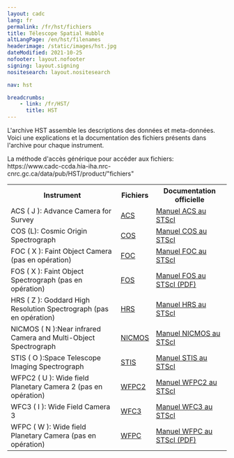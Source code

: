 ```yaml
---
layout: cadc
lang: fr
permalink: /fr/hst/fichiers
title: Télescope Spatial Hubble
altLangPage: /en/hst/filenames
headerimage: /static/images/hst.jpg
dateModified: 2021-10-25
nofooter: layout.nofooter
signing: layout.signing
nositesearch: layout.nositesearch

nav: hst

breadcrumbs:
    - link: /fr/HST/
      title: HST
---
```


<p>
L'archive HST assemble les descriptions des données et meta-données. Voici une explications et la documentation 
des fichiers présents dans l'archive pour chaque instrument.
</p>
<p class="color-attention">
La méthode d'accès générique pour accéder aux fichiers:<br>
https://www.cadc-ccda.hia-iha.nrc-cnrc.gc.ca/data/pub/HST/product/"fichiers"
</p>
<table class="table-medium other-classes table" class="table-medium">
             <tbody><tr>
             <th id="a">Instrument</th>
	     <th id="b">Fichiers</th>
             <th id="c">Documentation officielle</th>
             </tr>
             <tr>
	     <td headers="a">ACS ( J ): Advance Camera for Survey</td>
             <td headers="b"><a href="/fr/hst/acs_fichiers.html" class="ui-link">ACS</a></td>
             <td headers="c"><a rel="external" href="http://www.stsci.edu/hst/acs/documents/handbooks/current/cover.html" class="ui-link">Manuel ACS au STScI</a></td>
             </tr>

<tr>
	     <td headers="a">COS (L): Cosmic Origin Spectrograph</td>
             <td headers="b"><a href="/fr/hst/cos_fichiers.html" class="ui-link">COS</a></td>
             <td headers="c"><a rel="external" href="http://www.stsci.edu/hst/cos/documents/handbooks/current/cos_cover.html" class="ui-link">Manuel COS au STScI</a></td>
             </tr>

<tr>
	     <td headers="a">FOC ( X ): Faint Object Camera (pas en opération)</td>
             <td headers="b"><a href="/fr/hst/foc_fichiers.html" class="ui-link">FOC</a></td>
             <td headers="c"><a rel="external" href="http://www.stsci.edu/hst/foc/documents/handbooks/foc_handbook.html" class="ui-link">Manuel FOC au STScI</a></td>
             </tr>
             <tr>
	     <td headers="a">FOS ( X ): Faint Object Spectrograph (pas en opération)</td>
             <td headers="b"><a href="/fr/hst/fos_fichiers.html" class="ui-link">FOS</a></td>
             <td headers="c"><a rel="external" href="ftp://ftp.stsci.edu/pub/instrument_news/FOS/FOS_IHv60.pdf" class="ui-link">Manuel FOS au STScI (PDF)</a></td>
             </tr>
             <tr>
	     <td headers="a">HRS ( Z ): Goddard High Resolution Spectrograph (pas en opération)</td>
             <td headers="b"><a href="/fr/hst/hrs_fichiers.html" class="ui-link">HRS</a></td>
             <td headers="c"><a rel="external" href="http://www.stsci.edu/hst/ghrs/documents/handbooks/ihb/GHRS_1.html" class="ui-link">Manuel HRS au STScI</a></td>
             </tr>
             <tr>
	     <td headers="a">NICMOS ( N ):Near infrared Camera and Multi-Object Spectrograph</td>
             <td headers="b"><a href="/fr/hst/nicmos_fichiers.html" class="ui-link">NICMOS</a></td>
             <td headers="c"><a rel="external" href="http://www.stsci.edu/hst/nicmos/documents/handbooks/current_NEW/cover.html" class="ui-link">Manuel NICMOS au STScI</a></td>
             </tr>
             <tr>
	     <td headers="a">STIS ( O ):Space Telescope Imaging Spectrograph</td>
             <td headers="b"><a href="/fr/hst/stis_fichiers.html" class="ui-link">STIS</a></td>
             <td headers="c"><a rel="external" href="http://www.stsci.edu/hst/stis/documents/handbooks/currentIHB/cover.html" class="ui-link">Manuel STIS au STScI</a></td>
             </tr>
             <tr>
	     <td headers="a">WFPC2 ( U ): Wide field Planetary Camera 2 (pas en opération)</td>
             <td headers="b"><a href="/fr/hst/wfpc2_fichiers.html" class="ui-link">WFPC2</a></td>
             <td headers="c"><a rel="external" href="http://documents.stsci.edu/hst/wfpc2/documents/handbooks/cycle17/wfpc2_cover.html" class="ui-link">Manuel WFPC2 au STScI</a></td>
             </tr>
             <tr>
	     <td headers="a">WFC3 ( I ): Wide Field Camera 3</td>
             <td headers="b"><a href="/fr/hst/wfc3_fichiers.html" class="ui-link">WFC3</a></td>
             <td headers="c"><a rel="external" href="http://www.stsci.edu/hst/wfc3/documents/handbooks/currentIHB/wfc3_cover.html" class="ui-link">Manuel WFC3 au STScI</a></td>
             </tr>
             <tr>
	     <td headers="a">WFPC ( W ): Wide field Planetary Camera (pas en opération)</td>
             <td headers="b"><a href="/fr/hst/wfpc_fichiers.html" class="ui-link">WFPC</a></td>
             <td headers="c"><a rel="external" href="http://www.stsci.edu/hst/wfpc/documents/HST_WFPC_Instrument_Handbook.pdf" class="ui-link">Manuel WFPC au STScI (PDF)</a></td>
             </tr>
             </tbody></table>
